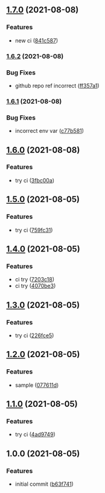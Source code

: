 ## [1.7.0](https://github.com/kirinnee/nix-ci/compare/v1.6.2...v1.7.0) (2021-08-08)

### Features

- new ci ([841c587](https://github.com/kirinnee/nix-ci/commit/841c58770cf8f1eb525a745b2535c905acf39828))

### [1.6.2](https://github.com/kirinnee/nix-ci/compare/v1.6.1...v1.6.2) (2021-08-08)

### Bug Fixes

- github repo ref incorrect ([ff357a1](https://github.com/kirinnee/nix-ci/commit/ff357a1c5a3d995eafb5e15ee3fe2221f3cd5ea4))

### [1.6.1](https://github.com/kirinnee/nix-ci/compare/v1.6.0...v1.6.1) (2021-08-08)

### Bug Fixes

- incorrect env var ([c77b581](https://github.com/kirinnee/nix-ci/commit/c77b5817279218ff62c24bb22bbe5755a0afe6b3))

## [1.6.0](https://github.com/kirinnee/nix-ci/compare/v1.5.0...v1.6.0) (2021-08-08)

### Features

- try ci ([3fbc00a](https://github.com/kirinnee/nix-ci/commit/3fbc00aef2e61b4a9f4f1bf5b75fdf7ef5bf1bc3))

## [1.5.0](https://github.com/kirinnee/nix-ci/compare/v1.4.0...v1.5.0) (2021-08-05)

### Features

- try ci ([759fc31](https://github.com/kirinnee/nix-ci/commit/759fc31b2a03f5ea5a47a65261019e24f4c31554))

## [1.4.0](https://github.com/kirinnee/nix-ci/compare/v1.3.0...v1.4.0) (2021-08-05)

### Features

- ci try ([7203c18](https://github.com/kirinnee/nix-ci/commit/7203c189d3d2b795ea9ea72f0cbeeacabca0d46a))
- ci try ([4070be3](https://github.com/kirinnee/nix-ci/commit/4070be3056fc45ea7df609ff5aababa8f1a4c4dc))

## [1.3.0](https://github.com/kirinnee/nix-ci/compare/v1.2.0...v1.3.0) (2021-08-05)

### Features

- try ci ([226fce5](https://github.com/kirinnee/nix-ci/commit/226fce5c7d1e6d5fa854fe8fbd1982b122cf53f2))

## [1.2.0](https://github.com/kirinnee/nix-ci/compare/v1.1.0...v1.2.0) (2021-08-05)

### Features

- sample ([077611d](https://github.com/kirinnee/nix-ci/commit/077611d7341e0aa89a7913f02b0cc0bd8de589e7))

## [1.1.0](https://github.com/kirinnee/nix-ci/compare/v1.0.0...v1.1.0) (2021-08-05)

### Features

- try ci ([4ad9749](https://github.com/kirinnee/nix-ci/commit/4ad974967d6f01b62b72eaa43239470ea6689a6b))

## 1.0.0 (2021-08-05)

### Features

- initial commit ([b63f741](https://github.com/kirinnee/nix-ci/commit/b63f74114b80b3f2f637576fab9fb7cd1939bcbe))
